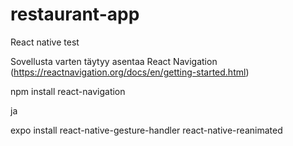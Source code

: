 # restaurant-app
React native test

Sovellusta varten täytyy asentaa React Navigation (https://reactnavigation.org/docs/en/getting-started.html)

npm install react-navigation

ja 

expo install react-native-gesture-handler react-native-reanimated

